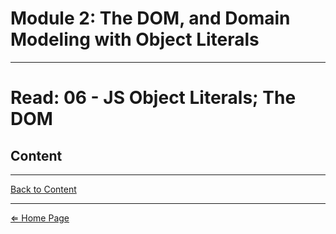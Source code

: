 # Module 2: The DOM, and Domain Modeling with Object Literals

***

# Read: 06 - JS Object Literals; The DOM

## Content

***

[Back to Content](#content)

***

[⇐ Home Page](../)